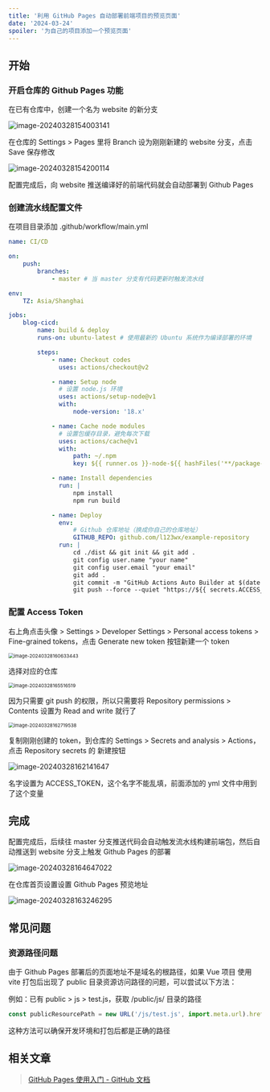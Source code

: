 ```yaml
---
title: '利用 GitHub Pages 自动部署前端项目的预览页面'
date: '2024-03-24'
spoiler: '为自己的项目添加一个预览页面'
---
```


## 开始

### 开启仓库的 Github Pages 功能

在已有仓库中，创建一个名为 website 的新分支

![image-20240328154003141](assets/image-20240328154003141.png)

在仓库的 Settings > Pages 里将 Branch 设为刚刚新建的 website 分支，点击 Save 保存修改

![image-20240328154200114](assets/image-20240328154200114.png)

配置完成后，向 website 推送编译好的前端代码就会自动部署到 Github Pages

### 创建流水线配置文件

在项目目录添加 .github/workflow/main.yml

```yaml
name: CI/CD

on:
    push:
        branches:
            - master # 当 master 分支有代码更新时触发流水线

env:
    TZ: Asia/Shanghai

jobs:
    blog-cicd:
        name: build & deploy
        runs-on: ubuntu-latest # 使用最新的 Ubuntu 系统作为编译部署的环境

        steps:
            - name: Checkout codes
              uses: actions/checkout@v2

            - name: Setup node
              # 设置 node.js 环境
              uses: actions/setup-node@v1
              with:
                  node-version: '18.x'

            - name: Cache node modules
              # 设置包缓存目录，避免每次下载
              uses: actions/cache@v1
              with:
                  path: ~/.npm
                  key: ${{ runner.os }}-node-${{ hashFiles('**/package-lock.json') }}

            - name: Install dependencies
              run: |
                  npm install
                  npm run build

            - name: Deploy
              env:
                  # Github 仓库地址（换成你自己的仓库地址）
                  GITHUB_REPO: github.com/l123wx/example-repository
              run: |
                  cd ./dist && git init && git add .
                  git config user.name "your name"
                  git config user.email "your email"
                  git add .
                  git commit -m "GitHub Actions Auto Builder at $(date +'%Y-%m-%d %H:%M:%S')"
                  git push --force --quiet "https://${{ secrets.ACCESS_TOKEN }}@$GITHUB_REPO" master:website
```

### 配置 Access Token

右上角点击头像 > Settings > Developer Settings > Personal access tokens > Fine-grained tokens，点击 Generate new token 按钮新建一个 token

<img src="assets/image-20240328160633443.png" alt="image-20240328160633443" style="zoom:67%;" />

选择对应的仓库

<img src="assets/image-20240328165516519.png" alt="image-20240328165516519" style="zoom:67%;" />

因为只需要 git push 的权限，所以只需要将 Repository permissions > Contents 设置为 Read and write 就行了

<img src="assets/image-20240328162719538.png" alt="image-20240328162719538" style="zoom:67%;" />

复制刚刚创建的 token，到仓库的 Settings > Secrets and analysis > Actions，点击 Repository secrets 的 新建按钮

![image-20240328162141647](assets/image-20240328162141647.png)

名字设置为 ACCESS_TOKEN，这个名字不能乱填，前面添加的 yml 文件中用到了这个变量

## 完成

配置完成后，后续往 master 分支推送代码会自动触发流水线构建前端包，然后自动推送到 website 分支上触发 Github Pages 的部署

![image-20240328164647022](assets/image-20240328164647022.png)

在仓库首页设置设置 Github Pages 预览地址

![image-20240328163246295](assets/image-20240328163246295.png)

## 常见问题

### 资源路径问题

由于 Github Pages 部署后的页面地址不是域名的根路径，如果 Vue 项目 使用 vite 打包后出现了 public 目录资源访问路径的问题，可以尝试以下方法：

例如：已有 public > js > test.js，获取 /public/js/ 目录的路径

```js
const publicResourcePath = new URL('/js/test.js', import.meta.url).href.replace('/test.js', '')
```

这种方法可以确保开发环境和打包后都是正确的路径

## 相关文章

> [GitHub Pages 使用入门 - GitHub 文档](https://docs.github.com/zh/pages/getting-started-with-github-pages)
